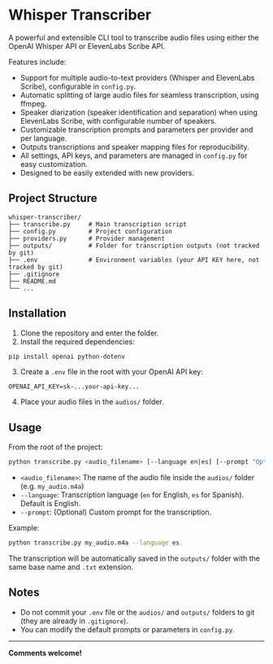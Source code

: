# Whisper Transcriber

A powerful and extensible CLI tool to transcribe audio files using either the OpenAI Whisper API or ElevenLabs Scribe API. 

Features include:
- Support for multiple audio-to-text providers (Whisper and ElevenLabs Scribe), configurable in `config.py`.
- Automatic splitting of large audio files for seamless transcription, using ffmpeg.
- Speaker diarization (speaker identification and separation) when using ElevenLabs Scribe, with configurable number of speakers.
- Customizable transcription prompts and parameters per provider and per language.
- Outputs transcriptions and speaker mapping files for reproducibility.
- All settings, API keys, and parameters are managed in `config.py` for easy customization.
- Designed to be easily extended with new providers.


## Project Structure

```
whisper-transcriber/
├── transcribe.py     # Main transcription script
├── config.py         # Project configuration
├── providers.py      # Provider management
├── outputs/          # Folder for transcription outputs (not tracked by git)
├── .env              # Environment variables (your API KEY here, not tracked by git)
├── .gitignore
├── README.md
└── ...
```

## Installation

1. Clone the repository and enter the folder.
2. Install the required dependencies:

```bash
pip install openai python-dotenv
```

3. Create a `.env` file in the root with your OpenAI API key:

```
OPENAI_API_KEY=sk-...your-api-key...
```

4. Place your audio files in the `audios/` folder.

## Usage

From the root of the project:

```bash
python transcribe.py <audio_filename> [--language en|es] [--prompt "Optional custom prompt text"]
```

- `<audio_filename>`: The name of the audio file inside the `audios/` folder (e.g. `my_audio.m4a`)
- `--language`: Transcription language (`en` for English, `es` for Spanish). Default is English.
- `--prompt`: (Optional) Custom prompt for the transcription.

Example:

```bash
python transcribe.py my_audio.m4a --language es
```

The transcription will be automatically saved in the `outputs/` folder with the same base name and `.txt` extension.

## Notes
- Do not commit your `.env` file or the `audios/` and `outputs/` folders to git (they are already in `.gitignore`).
- You can modify the default prompts or parameters in `config.py`.

---

**Comments welcome!**
